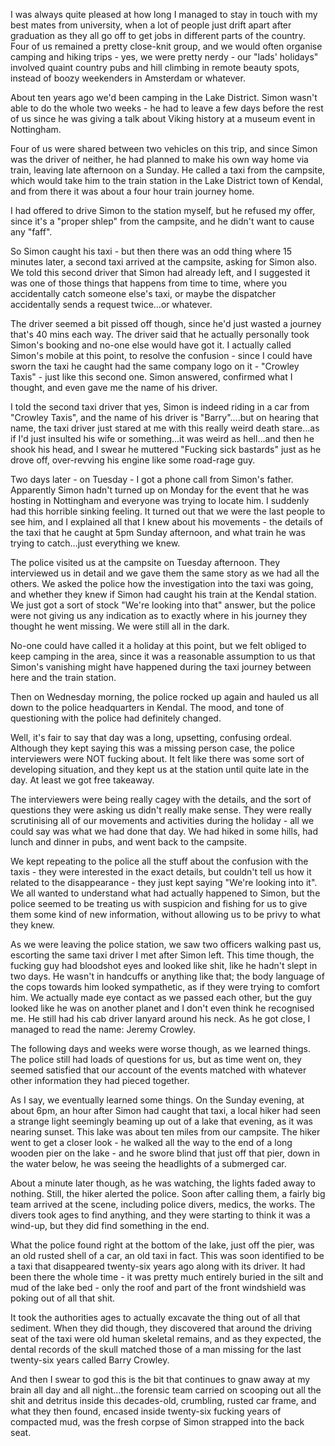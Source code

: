 I was always quite pleased at how long I managed to stay in touch with my best mates from university, when a lot of people just drift apart after graduation as they all go off to get jobs in different parts of the country. Four of us remained a pretty close-knit group, and we would often organise camping and hiking trips - yes, we were pretty nerdy - our "lads' holidays" involved quaint country pubs and hill climbing in remote beauty spots, instead of boozy weekenders in Amsterdam or whatever.

About ten years ago we'd been camping in the Lake District. Simon wasn't able to do the whole two weeks - he had to leave a few days before the rest of us since he was giving a talk about Viking history at a museum event in Nottingham.

Four of us were shared between two vehicles on this trip, and since Simon was the driver of neither,  he had planned to make his own way home via train, leaving late afternoon on a Sunday. He called a taxi from the campsite, which would take him to the train station in the Lake District town of Kendal, and from there it was about a four hour train journey home.

I had offered to drive Simon to the station myself, but he refused my offer, since it's a "proper shlep" from the campsite, and he didn't want to cause any "faff".

So Simon caught his taxi - but then there was an odd thing where 15 minutes later, a second taxi arrived at the campsite, asking for Simon also. We told this second driver that Simon had already left, and I suggested it was one of those things that happens from time to time, where you accidentally catch someone else's taxi, or maybe the dispatcher accidentally sends a request twice…or whatever.

The driver seemed a bit pissed off though, since he'd just wasted a journey that's 40 mins each way. The driver said that he actually personally took Simon's booking and no-one else would have got it. I actually called Simon's mobile at this point, to resolve the confusion - since I could have sworn the taxi he caught had the same company logo on it - "Crowley Taxis" - just like this second one. Simon answered, confirmed what I thought, and even gave me the name of his driver. 

I told the second taxi driver that yes, Simon is indeed riding in a car from "Crowley Taxis", and the name of his driver is "Barry"....but on hearing that name, the taxi driver just stared at me with this really weird death stare…as if I'd just insulted his wife or something...it was weird as hell…and then he shook his head, and I swear he muttered "Fucking sick bastards" just as he drove off, over-revving his engine like some road-rage guy.

Two days later - on Tuesday - I got a phone call from Simon's father. Apparently Simon hadn't turned up on Monday for the event that he was hosting in Nottingham and everyone was trying to locate him. I suddenly had this horrible sinking feeling. It turned out that we were the last people to see him, and I explained all that I knew about his movements - the details of the taxi that he caught at 5pm Sunday afternoon, and what train he was trying to catch…just everything we knew.

The police visited us at the campsite on Tuesday afternoon. They interviewed us in detail and we gave them the same story as we had all the others. We asked the police how the investigation into the taxi was going, and whether they knew if Simon had caught his train at the Kendal station. We just got a sort of stock "We're looking into that" answer, but the police were not giving us any indication as to exactly where in his journey they thought he went missing. We were still all in the dark. 

No-one could have called it a holiday at this point, but we felt obliged to keep camping in the area, since it was a reasonable assumption to us that Simon's vanishing might have happened during the taxi journey between here and the train station.

Then on Wednesday morning, the police rocked up again and hauled us all down to the police headquarters in Kendal. The mood, and tone of questioning with the police had definitely changed. 

Well, it's fair to say that day was a long, upsetting, confusing ordeal. Although they kept saying this was a missing person case, the police interviewers were NOT fucking about. It felt like there was some sort of developing situation, and they kept us at the station until quite late in the day. At least we got free takeaway.

The interviewers were being really cagey with the details, and the sort of questions they were asking us didn't really make sense. They were really scrutinising all of our movements and activities during the holiday - all we could say was what we had done that day. We had hiked in some hills, had lunch and dinner in pubs, and went back to the campsite.

We kept repeating to the police all the stuff about the confusion with the taxis - they were interested in the exact details, but couldn't tell us how it related to the disappearance - they just kept saying "We're looking into it". We all wanted to understand what had actually happened to Simon, but the police seemed to be treating us with suspicion and fishing for us to give them some kind of new information, without allowing us to be privy to what they knew.

As we were leaving the police station, we saw two officers walking past us, escorting the same taxi driver I met after Simon left. This time though, the fucking guy had bloodshot eyes and looked like shit, like he hadn't slept in two days. He wasn't in handcuffs or anything like that; the body language of the cops towards him looked sympathetic, as if they were trying to comfort him. We actually made eye contact as we passed each other, but the guy looked like he was on another planet and I don't even think he recognised me. He still had his cab driver lanyard around his neck. As he got close, I managed to read the name: Jeremy Crowley.

The following days and weeks were worse though, as we learned things. The police still had loads of questions for us, but as time went on, they seemed satisfied that our account of the events matched with whatever other information they had pieced together. 

As I say, we eventually learned some things. On the Sunday evening, at about 6pm, an hour after Simon had caught that taxi, a local hiker had seen a strange light seemingly beaming up out of a lake that evening, as it was nearing sunset. This lake was about ten miles from our campsite. The hiker went to get a closer look - he walked all the way to the end of a long wooden pier on the lake - and he swore blind that just off that pier, down in the water below, he was seeing the headlights of a submerged car. 

About a minute later though, as he was watching, the lights faded away to nothing. Still, the hiker alerted the police. Soon after calling them, a fairly big team arrived at the scene, including police divers, medics, the works. The divers took ages to find anything, and they were starting to think it was a wind-up, but they did find something in the end.

What the police found right at the bottom of the lake, just off the pier, was an old rusted shell of a car, an old taxi in fact. This was soon identified to be a taxi that disappeared twenty-six years ago along with its driver. It had been there the whole time - it was pretty much entirely buried in the silt and mud of the lake bed - only the roof and part of the front windshield was poking out of all that shit.

It took the authorities ages to actually excavate the thing out of all that sediment. When they did though, they discovered that around the driving seat of the taxi were old human skeletal remains, and as they expected, the dental records of the skull matched those of a man missing for the last twenty-six years called Barry Crowley.

And then I swear to god this is the bit that continues to gnaw away at my brain all day and all night…the forensic team carried on scooping out all the shit and detritus inside this decades-old, crumbling, rusted car frame, and what they then found, encased inside twenty-six fucking years of compacted mud, was the fresh corpse of Simon strapped into the back seat.